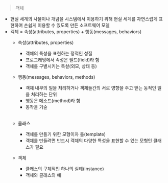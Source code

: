 > 객체
- 현실 세계의 사물이나 개념을 시스템에서 이용하기 위해 현실 세계를 자연스럽게 표현하여 손쉽게 이용할 수 있도록 만든 소프트웨어 모델
- 객체 = 속성(attributes, properties) + 행동(messages, behaviors)
  - 속성(attributes, properties)
    - 객체의 특성을 표현하는 정적인 성질
    - 프로그래밍에서 속성은 필드(field)라 함
    - 객체를 구별시키는 특섵(외모, 상태 등)
  - 행동(messages, behaviors, methods)
    - 객체 내부의 일을 처리하거나 객체들간의 서로 영향을 주고 받는 동적인 일을 처리하는 단위
    - 행동은 메소드(method)라 함
    - 동작을 기술</br></br>

  - 클래스
    - 객체를 만들기 위한 모형이자 틀(template)
    - 객체를 만들려면 반드시 객체의 다양한 특성을 표현할 수 있는 모형인 클래스가 필요
  - 객체
    - 클래스의 구체적인 하나의 실례(instance)
    - 객체와 클래스의 예